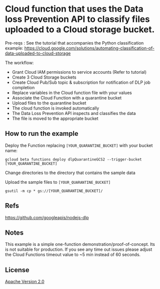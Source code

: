 # Cloud function that uses the Data loss Prevention API to classify files uploaded to a Cloud storage bucket.



Pre-reqs : See the tutorial that accompanies the Python classification example:
https://cloud.google.com/solutions/automating-classification-of-data-uploaded-to-cloud-storage

The workflow:

*   Grant Cloud IAM permissions to service accounts (Refer to tutorial)
*   Create 3 Cloud Storage buckets
*   Create Cloud Pub/Sub topic & subscription for notification of DLP job completion
*   Replace variables in the Cloud function file with your values
*   Associate the Cloud Function with a quarantine bucket
*   Upload files to the quarantine bucket
*   The cloud function is invoked automatically
*   The Data Loss Prevention API inspects and classifies the data
*   The file is moved to the appropriate bucket

## How to run the example

Deploy the Function replacing `[YOUR_QUARANTINE_BUCKET]` with your bucket name:

`gcloud beta functions deploy dlpQuarantineGCS2 --trigger-bucket
[YOUR_QUARANTINE_BUCKET]`

Change directories to the directory that contains the sample data

Upload the sample files to `[YOUR_QUARANTINE_BUCKET]`

`gsutil -m cp * gs://[YOUR_QUARANTINE_BUCKET]/`

## Refs

https://github.com/googleapis/nodejs-dlp

## Notes

This example is a simple one-function demonstration/proof-of-concept. Its is not suitable for production. If you see any time out issues please adjust the Cloud Functions timeout value  to ~5 min instead of 60 seconds.

## License

[Apache Version 2.0](http://www.apache.org/licenses/LICENSE-2.0)
